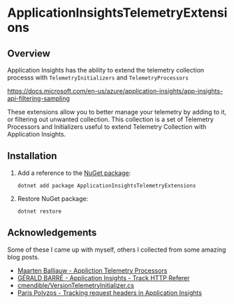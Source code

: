 # ApplicationInsightsTelemetryExtensions

## Overview

Application Insights has the ability to extend the telemetry collection processs with `TelemetryInitializers` and `TelemetryProcessors`

<https://docs.microsoft.com/en-us/azure/application-insights/app-insights-api-filtering-sampling>

These extensions allow you to better manage your telemetry by adding to it, or filtering out unwanted collection. This collection is a set of Telemetry Processors and Initializers useful to extend Telemetry Collection with Application Insights.

## Installation

1. Add a reference to the [NuGet package](https://www.nuget.org/packages/ApplicationInsightsTelemetryExtensions/):
    ```console
    dotnet add package ApplicationInsightsTelemetryExtensions
    ```

1. Restore NuGet package:
    ```console
    dotnet restore

## Acknowledgements

Some of these I came up with myself, others I collected from some amazing blog posts.

* [Maarten Balliauw - Appliction Telemetry Processors](https://blog.maartenballiauw.be/post/2017/01/31/application-insights-telemetry-processors.html)
* [GÉRALD BARRÉ - Application Insights - Track HTTP Referer](https://www.meziantou.net/2017/08/07/application-insights-track-http-referer)
* [cmendible/VersionTelemetryInitializer.cs](https://gist.github.com/cmendible/0c333ea93d94ddbbf600)
* [Paris Polyzos - Tracking request headers in Application Insights](https://ppolyzos.com/2017/01/29/tracking-request-headers-in-application-insights/)
